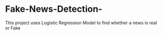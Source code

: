 # Fake-News-Detection-
This project uses Logistic Regression Model to find whether a news is real or Fake 
